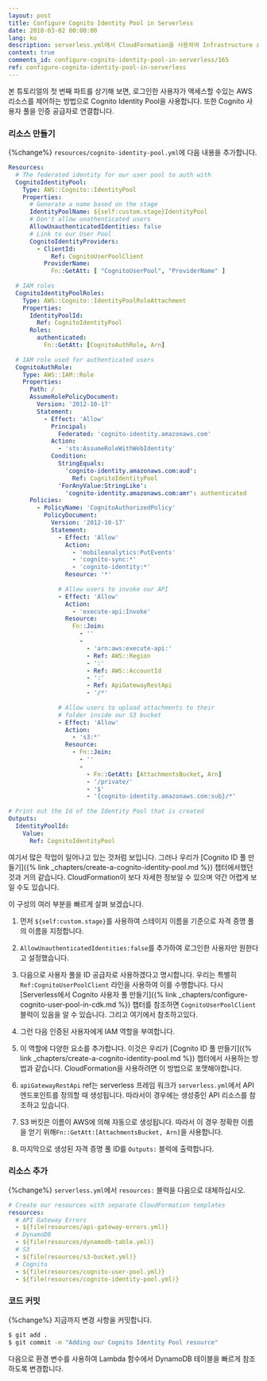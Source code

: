 ```yaml
---
layout: post
title: Configure Cognito Identity Pool in Serverless
date: 2018-03-02 00:00:00
lang: ko
description: serverless.yml에서 CloudFormation을 사용하여 Infrastructure as Code 패턴으로 사용하여 Cognito Identity 풀을 정의할 수 있습니다. 우리는 사용자 풀을 Cognito Identity Provider로 설정하려고합니다. S3 Bucket 및 API Gateway 엔드 포인트에 대한 액세스를 허용하는 정책으로 Auth Role을 정의하십시오. 
context: true
comments_id: configure-cognito-identity-pool-in-serverless/165
ref: configure-cognito-identity-pool-in-serverless
---
```


본 튜토리얼의 첫 번째 파트를 상기해 보면, 로그인한 사용자가 액세스할 수있는 AWS 리소스를 제어하는 방법으로 Cognito Identity Pool을 사용합니다. 또한 Cognito 사용자 풀을 인증 공급자로 연결합니다.

### 리소스 만들기

{%change%} `resources/cognito-identity-pool.yml`에 다음 내용을 추가합니다.

``` yml
Resources:
  # The federated identity for our user pool to auth with
  CognitoIdentityPool:
    Type: AWS::Cognito::IdentityPool
    Properties:
      # Generate a name based on the stage
      IdentityPoolName: ${self:custom.stage}IdentityPool
      # Don't allow unathenticated users
      AllowUnauthenticatedIdentities: false
      # Link to our User Pool
      CognitoIdentityProviders:
        - ClientId:
            Ref: CognitoUserPoolClient
          ProviderName:
            Fn::GetAtt: [ "CognitoUserPool", "ProviderName" ]
            
  # IAM roles
  CognitoIdentityPoolRoles:
    Type: AWS::Cognito::IdentityPoolRoleAttachment
    Properties:
      IdentityPoolId:
        Ref: CognitoIdentityPool
      Roles:
        authenticated:
          Fn::GetAtt: [CognitoAuthRole, Arn]
          
  # IAM role used for authenticated users
  CognitoAuthRole:
    Type: AWS::IAM::Role
    Properties:
      Path: /
      AssumeRolePolicyDocument:
        Version: '2012-10-17'
        Statement:
          - Effect: 'Allow'
            Principal:
              Federated: 'cognito-identity.amazonaws.com'
            Action:
              - 'sts:AssumeRoleWithWebIdentity'
            Condition:
              StringEquals:
                'cognito-identity.amazonaws.com:aud':
                  Ref: CognitoIdentityPool
              'ForAnyValue:StringLike':
                'cognito-identity.amazonaws.com:amr': authenticated
      Policies:
        - PolicyName: 'CognitoAuthorizedPolicy'
          PolicyDocument:
            Version: '2012-10-17'
            Statement:
              - Effect: 'Allow'
                Action:
                  - 'mobileanalytics:PutEvents'
                  - 'cognito-sync:*'
                  - 'cognito-identity:*'
                Resource: '*'
              
              # Allow users to invoke our API
              - Effect: 'Allow'
                Action:
                  - 'execute-api:Invoke'
                Resource:
                  Fn::Join:
                    - ''
                    -
                      - 'arn:aws:execute-api:'
                      - Ref: AWS::Region
                      - ':'
                      - Ref: AWS::AccountId
                      - ':'
                      - Ref: ApiGatewayRestApi
                      - '/*'
              
              # Allow users to upload attachments to their
              # folder inside our S3 bucket
              - Effect: 'Allow'
                Action:
                  - 's3:*'
                Resource:
                  - Fn::Join:
                    - ''
                    -
                      - Fn::GetAtt: [AttachmentsBucket, Arn]
                      - '/private/'
                      - '$'
                      - '{cognito-identity.amazonaws.com:sub}/*'
  
# Print out the Id of the Identity Pool that is created
Outputs:
  IdentityPoolId:
    Value:
      Ref: CognitoIdentityPool
```

여기서 많은 작업이 일어나고 있는 것처럼 보입니다. 그러나 우리가 [Cognito ID 풀 만들기]({% link _chapters/create-a-cognito-identity-pool.md %}) 챕터에서했던 것과 거의 같습니다. CloudFormation이 보다 자세한 정보일 수 있으며 약간 어렵게 보일 수도 있습니다.

이 구성의 여러 부분을 빠르게 살펴 보겠습니다.

1. 먼저 `${self:custom.stage}`를 사용하여 스테이지 이름을 기준으로 자격 증명 풀의 이름을 지정합니다.

2. `AllowUnauthenticatedIdentities:false`를 추가하여 로그인한 사용자만 원한다고 설정했습니다.

3. 다음으로 사용자 풀을 ID 공급자로 사용하겠다고 명시합니다. 우리는 특별히 `Ref:CognitoUserPoolClient` 라인을 사용하여 이를 수행합니다. 다시 [Serverless에서 Cognito 사용자 풀 만들기]({% link _chapters/configure-cognito-user-pool-in-cdk.md %}) 챕터를 참조하면 `CognitoUserPoolClient` 블럭이 있음을 알 수 있습니다. 그리고 여기에서 참조하고있다.

4. 그런 다음 인증된 사용자에게 IAM 역할을 부여합니다.

5. 이 역할에 다양한 요소를 추가합니다. 이것은 우리가 [Cognito ID 풀 만들기]({% link _chapters/create-a-cognito-identity-pool.md %}) 챕터에서 사용하는 방법과 같습니다. CloudFormation을 사용하려면 이 방법으로 포맷해야합니다.

6. `apiGatewayRestApi` ref는 serverless 프레임 워크가 `serverless.yml`에서 API 엔드포인트를 정의할 때 생성됩니다. 따라서이 경우에는 생성중인 API 리소스를 참조하고 있습니다.

7. S3 버킷은 이름이 AWS에 의해 자동으로 생성됩니다. 따라서 이 경우 정확한 이름을 얻기 위해`Fn::GetAtt:[AttachmentsBucket, Arn]`을 사용합니다.

8. 마지막으로 생성된 자격 증명 풀 ID를 `Outputs:` 블럭에 출력합니다.

### 리소스 추가

{%change%} `serverless.yml`에서 `resources:` 블럭을 다음으로 대체하십시오.

``` yml
# Create our resources with separate CloudFormation templates
resources:
  # API Gateway Errors
  - ${file(resources/api-gateway-errors.yml)}
  # DynamoDB
  - ${file(resources/dynamodb-table.yml)}
  # S3
  - ${file(resources/s3-bucket.yml)}
  # Cognito
  - ${file(resources/cognito-user-pool.yml)}
  - ${file(resources/cognito-identity-pool.yml)}
```

### 코드 커밋

{%change%} 지금까지 변경 사항을 커밋합니다.

``` bash
$ git add .
$ git commit -m "Adding our Cognito Identity Pool resource"
```

다음으로 환경 변수를 사용하여 Lambda 함수에서 DynamoDB 테이블을 빠르게 참조하도록 변경합니다.

